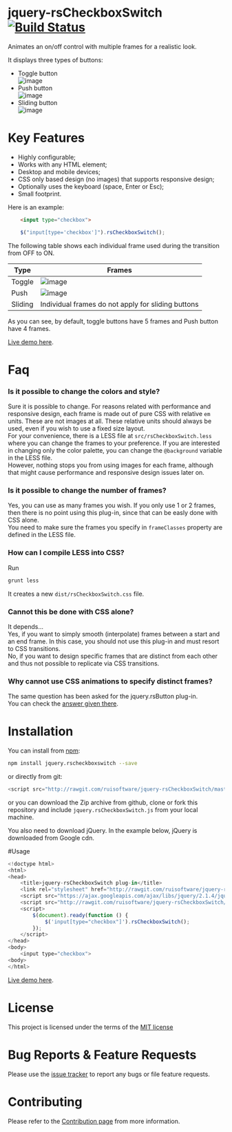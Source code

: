 # jquery-rsCheckboxSwitch [![Build Status](https://travis-ci.org/ruisoftware/jquery-rsCheckboxSwitch.svg?branch=master)](https://travis-ci.org/ruisoftware/jquery-rsCheckboxSwitch)
Animates an on/off control with multiple frames for a realistic look.

It displays three types of buttons:
- Toggle button  
![image](https://cloud.githubusercontent.com/assets/428736/25072479/f539c94c-22d7-11e7-8fdf-1b60e2720cff.png)
- Push button  
![image](https://cloud.githubusercontent.com/assets/428736/25072483/08b13c3a-22d8-11e7-9991-38a53637196a.png)
- Sliding button  
![image](https://cloud.githubusercontent.com/assets/428736/25072476/d93c9468-22d7-11e7-9a72-1b2bc3d458e0.png)

# Key Features
 - Highly configurable;
 - Works with any HTML element;
 - Desktop and mobile devices;
 - CSS only based design (no images) that supports responsive design;
 - Optionally uses the keyboard (space, Enter or Esc);
 - Small footprint.

Here is an example:
```html
    <input type="checkbox">
```
```javascript
    $("input[type='checkbox']").rsCheckboxSwitch();
```
The following table shows each individual frame used during the transition from OFF to ON.  

| Type | Frames |
|---|---|
|Toggle|![image](https://cloud.githubusercontent.com/assets/428736/25073090/59f46b9e-22e7-11e7-8c11-d4e1117accbc.png)|
|Push|![image](https://cloud.githubusercontent.com/assets/428736/25073087/4f3dd10e-22e7-11e7-8787-08a1d5850630.png)|
|Sliding|Individual frames do not apply for sliding buttons|

As you can see, by default, toggle buttons have 5 frames and Push button have 4 frames.

[Live demo here](https://rawgit.com/ruisoftware/jquery-rsCheckboxSwitch/master/src/demo/demo.html).

# Faq
### Is it possible to change the colors and style?
Sure it is possible to change.
For reasons related with performance and responsive design, each frame is made out of pure CSS with relative `em` units. These are not images at all. These relative units should always be used, even if you wish to use a fixed size layout.  
For your convenience, there is a LESS file at `src/rsCheckboxSwitch.less` where you can change the frames to your preference. If you are interested in changing only the color palette, you can change the `@background` variable in the LESS file.  
However, nothing stops you from using images for each frame, although that might cause performance and responsive design issues later on.

### Is it possible to change the number of frames?
Yes, you can use as many frames you wish. If you only use 1 or 2 frames, then there is no point using this plug-in, since that can be easly done with CSS alone.  
You need to make sure the frames you specify in `frameClasses` property are defined in the LESS file.

### How can I compile LESS into CSS?
Run
```bash
grunt less
```
It creates a new `dist/rsCheckboxSwitch.css` file.

### Cannot this be done with CSS alone?
It depends...  
Yes, if you want to simply smooth (interpolate) frames between a start and an end frame. In this case, you should not use this plug-in and must resort to CSS transitions.  
No, if you want to design specific frames that are distinct from each other and thus not possible to replicate via CSS transitions.

### Why cannot use CSS animations to specify distinct frames?
The same question has been asked for the jquery.rsButton plug-in.  
You can check the [answer given there](https://github.com/ruisoftware/jquery-rsButton#why-cannot-use-css-animations-to-specify-distinct-frames).

# Installation

You can install from [npm](https://www.npmjs.com/):
```bash
npm install jquery.rscheckboxswitch --save
```
or directly from git:
```javascript
<script src="http://rawgit.com/ruisoftware/jquery-rsCheckboxSwitch/master/src/jquery.rsCheckboxSwitch.js"></script>
```
or you can download the Zip archive from github, clone or fork this repository and include `jquery.rsCheckboxSwitch.js` from your local machine.

You also need to download jQuery. In the example below, jQuery is downloaded from Google cdn.

#Usage
```javascript
<!doctype html>
<html>
<head>
    <title>jquery-rsCheckboxSwitch plug-in</title>
    <link rel="stylesheet" href="http://rawgit.com/ruisoftware/jquery-rsCheckboxSwitch/master/src/demo/rsCheckboxSwitch24px.css">
    <script src="https://ajax.googleapis.com/ajax/libs/jquery/2.1.4/jquery.min.js"></script>
    <script src="http://rawgit.com/ruisoftware/jquery-rsCheckboxSwitch/master/src/jquery.rsCheckboxSwitch.js"></script>
    <script>
        $(document).ready(function () {
            $('input[type="checkbox"]').rsCheckboxSwitch();
        });
    </script>
</head>
<body>
    <input type="checkbox">
<body>
</html>
````
[Live demo here](https://codepen.io/ruisoftware/pen/mmqrKy).

# License
This project is licensed under the terms of the [MIT license](https://opensource.org/licenses/mit-license.php)

# Bug Reports & Feature Requests
Please use the [issue tracker](https://github.com/ruisoftware/jquery-rsCheckboxSwitch/issues) to report any bugs or file feature requests.

# Contributing
Please refer to the [Contribution page](https://github.com/ruisoftware/jquery-rsCheckboxSwitch/blob/master/CONTRIBUTING.md) from more information.

